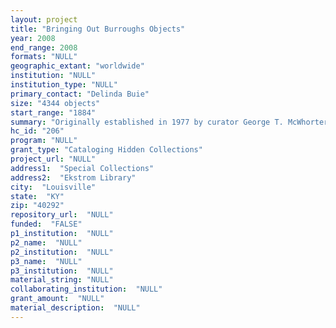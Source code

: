 ```yaml
--- 
layout: project 
title: "Bringing Out Burroughs Objects"
year: 2008
end_range: 2008
formats: "NULL"
geographic_extant: "worldwide"
institution: "NULL"
institution_type: "NULL"
primary_contact: "Delinda Buie"
size: "4344 objects"
start_range: "1884"
summary: "Originally established in 1977 by curator George T. McWhorter, this collection of Edgar Rice Burroughs is the largest in any institutional library worldwide. First editions in English and thirty other languages, rare periodicals with first appearances in print, pulps, comics, fanzines, films, posters, correspondence, photographs, realia, ephemera, and memorabilia all document the popular culture phenomenon of Tarzan and other heroes created by Edgar Rice Burroughs. Recently other collectors have begun to place materials at the University of Louisville. Roy and Dela White of Colorado gave their extensive collection, including the family papers of Edgar Rice Burroughs' daughter Joan, in 2000. From 2004 to 2006 collector Bob Hyde of Pittsburgh and his children placed the collection he had developed since age 14. The Burroughs Collections are especially rich in primary source material, with original art by illustrators such as J. Allen St. John and Burne Hogarth; the files of first Burroughs biographer Irwin Porges; Burroughs family letters; toys, games, and other types of both licensed merchandise and homemade objects with which four generations of fans have explored and celebrated the iconic figure of Tarzan. While standard methods of cataloging and archival arrangement and description can provide access to print and manuscript items, the range of objects, spanning a century and representing multiple genres and formats, requires a new approach. A community of scholars and fans devoted to Burroughs stands ready to help, but their efforts, interest and expertise must be channeled, systemically organized, and documented."
hc_id: "206"
program: "NULL"
grant_type: "Cataloging Hidden Collections"
project_url: "NULL"
address1:  "Special Collections"
address2:  "Ekstrom Library"
city:  "Louisville"
state:  "KY"
zip: "40292"
repository_url:  "NULL"
funded:  "FALSE"
p1_institution:  "NULL"
p2_name:  "NULL"
p2_institution:  "NULL"
p3_name:  "NULL"
p3_institution:  "NULL"
material_string: "NULL"
collaborating_institution:  "NULL"
grant_amount:  "NULL"
material_description:  "NULL"
---
```

